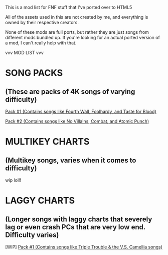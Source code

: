 This is a mod list for FNF stuff that I've ported over to HTML5

All of the assets used in this are not created by me, and everything is owned by their respective creators.

None of these mods are full ports, but rather they are just songs from different mods bundled up. If you're looking for an actual ported version of a mod, I can't really help with that.


vvv MOD LIST vvv

SONG PACKS
=
(These are packs of 4K songs of varying difficulty)
-

 [Pack #1 (Contains songs like Fourth Wall, Foolhardy, and Taste for Blood)](https://whiskinator.github.io/Pack_1/)
 
 [Pack #2 (Contains songs like No Villains, Combat, and Atomic Punch)](https://whiskinator.github.io/Pack_2/)


MULTIKEY CHARTS 
=
(Multikey songs, varies when it comes to difficulty)
-

wip lol!!


LAGGY CHARTS 
=
(Longer songs with laggy charts that severely lag or even crash PCs that are very low end. Difficulty varies)
-

[WIP] [Pack #1 (Contains songs like Triple Trouble & the V.S. Camellia songs)](https://whiskinator.github.io/PackLag_1/)

